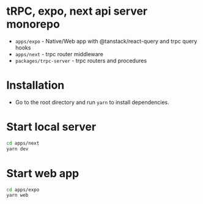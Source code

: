 # tRPC, expo, next api server monorepo

- `apps/expo` - Native/Web app with @tanstack/react-query and trpc query hooks
- `apps/next` - trpc router middleware
- `packages/trpc-server` - trpc routers and procedures

# Installation

- Go to the root directory and run `yarn` to install dependencies.

# Start local server

```bash
cd apps/next
yarn dev
```

# Start web app

```bash
cd apps/expo
yarn web
```
